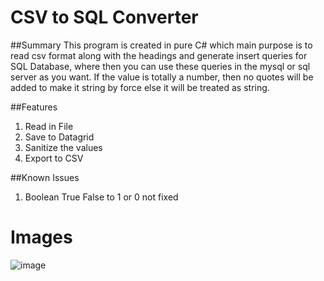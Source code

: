
# CSV to SQL Converter
##Summary
This program is created in pure C# which main purpose is to read csv format along with the headings and generate insert queries for SQL Database, where then you can use these queries in the mysql or sql server as you want. If the value is totally a number, then no quotes will be added to make it string by force else it will be treated as string. 

##Features
1. Read in File
2. Save to Datagrid
3. Sanitize the values
4. Export to CSV


##Known Issues
1. Boolean True False to 1 or 0 not fixed


# Images
![image](https://github.com/XeroDays/CSVToSQLQuery/assets/38852291/a0e9f0a7-0e35-4a06-9f88-1cf7f0643348)

